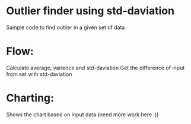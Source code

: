# Outlier finder using std-daviation
Sample code to find outlier in a given set of data

# Flow:
 Calculate average, varience and std-daviation 
 Get the difference of input from set with std-daviation

# Charting:
 Shows the chart based on input data (need more work here :))